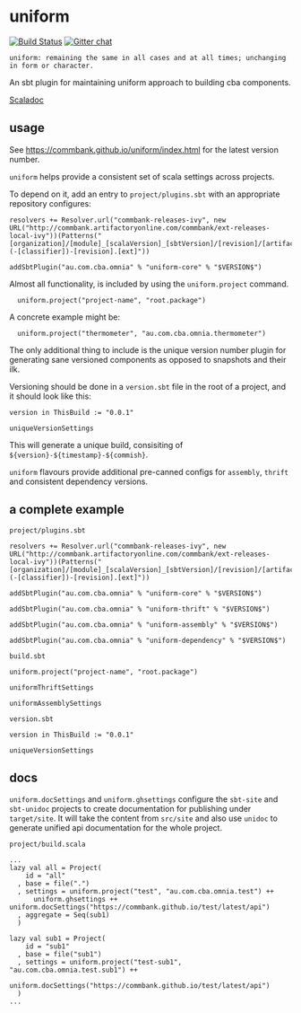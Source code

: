 uniform
=======

[![Build Status](https://travis-ci.org/CommBank/uniform.svg?branch=master)](https://travis-ci.org/CommBank/uniform)
[![Gitter chat](https://badges.gitter.im/CommBank/uniform.png)](https://gitter.im/CommBank/uniform)

```
uniform: remaining the same in all cases and at all times; unchanging in form or character.
```

An sbt plugin for maintaining uniform approach to building cba components.

[Scaladoc](https://commbank.github.io/uniform/latest/api/index.html)

usage
-----

See https://commbank.github.io/uniform/index.html for the latest version number.

`uniform` helps provide a consistent set of scala settings across projects.

To depend on it, add an entry to `project/plugins.sbt` with an appropriate repository configures:

```
resolvers += Resolver.url("commbank-releases-ivy", new URL("http://commbank.artifactoryonline.com/commbank/ext-releases-local-ivy"))(Patterns("[organization]/[module]_[scalaVersion]_[sbtVersion]/[revision]/[artifact](-[classifier])-[revision].[ext]"))

addSbtPlugin("au.com.cba.omnia" % "uniform-core" % "$VERSION$")
```

Almost all functionality, is included by using the `uniform.project` command.

```
  uniform.project("project-name", "root.package")
```

A concrete example might be:
```
  uniform.project("thermometer", "au.com.cba.omnia.thermometer")
```

The only additional thing to include is the unique version number plugin for
generating sane versioned components as opposed to snapshots and their ilk.

Versioning should be done in a `version.sbt` file in the root of a project, and
it should look like this:

```
version in ThisBuild := "0.0.1"

uniqueVersionSettings
```

This will generate a unique build, consisiting of `${version}-${timestamp}-${commish}`.


`uniform` flavours provide additional pre-canned configs for `assembly`, `thrift` and consistent dependency versions.

a complete example
------------------

`project/plugins.sbt`

```
resolvers += Resolver.url("commbank-releases-ivy", new URL("http://commbank.artifactoryonline.com/commbank/ext-releases-local-ivy"))(Patterns("[organization]/[module]_[scalaVersion]_[sbtVersion]/[revision]/[artifact](-[classifier])-[revision].[ext]"))

addSbtPlugin("au.com.cba.omnia" % "uniform-core" % "$VERSION$")

addSbtPlugin("au.com.cba.omnia" % "uniform-thrift" % "$VERSION$")

addSbtPlugin("au.com.cba.omnia" % "uniform-assembly" % "$VERSION$")

addSbtPlugin("au.com.cba.omnia" % "uniform-dependency" % "$VERSION$")
```

`build.sbt`

```
uniform.project("project-name", "root.package")

uniformThriftSettings

uniformAssemblySettings
```

`version.sbt`

```
version in ThisBuild := "0.0.1"

uniqueVersionSettings
```

docs
----

`uniform.docSettings` and `uniform.ghsettings` configure the `sbt-site` and `sbt-unidoc` projects to
create documentation for publishing under `target/site`. It will take the content from `src/site`
and also use `unidoc` to generate unified api documentation for the whole project.


`project/build.scala`

```
...
lazy val all = Project(
    id = "all"
  , base = file(".")
  , settings = uniform.project("test", "au.com.cba.omnia.test") ++
      uniform.ghsettings ++ uniform.docSettings("https://commbank.github.io/test/latest/api")
  , aggregate = Seq(sub1)
  )

lazy val sub1 = Project(
    id = "sub1"
  , base = file("sub1")
  , settings = uniform.project("test-sub1", "au.com.cba.omnia.test.sub1") ++
      uniform.docSettings("https://commbank.github.io/test/latest/api")
  )
...
```

